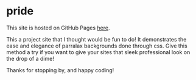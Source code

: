 # pride

This site is hosted on GitHub Pages <a href="https://andscowal.github.io/pride/">here</a>.

This a project site that I thought would be fun to do! 
It demonstrates the ease and elegance of parralax backgrounds done through css.
Give this method a try if you want to give your sites that sleek professional look on the drop of a dime!

Thanks for stopping by, and happy coding!
